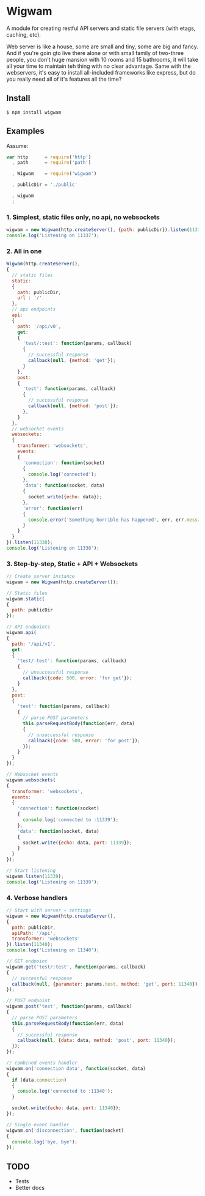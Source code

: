 # Wigwam

A module for creating restful API servers and static file servers (with etags, caching, etc).

Web server is like a house, some are small and tiny, some are big and fancy. And if you're goin gto live there alone
or with small family of two-three people, you don't huge mansion with 10 rooms and 15 bathrooms,
it will take all your time to maintain teh thing with no clear advantage.
Same with the webservers, it's easy to install all-included frameworks like express,
but do you really need all of it's features all the time?


## Install

```
$ npm install wigwam
```

## Examples

Assume:

```javascript
var http      = require('http')
  , path      = require('path')

  , Wigwam    = require('wigwam')

  , publicDir = './public'

  , wigwam
  ;
```


### 1. Simplest, static files only, no api, no websockets

```javascript
wigwam = new Wigwam(http.createServer(), {path: publicDir}).listen(11337);
console.log('Listening on 11337');
```

### 2. All in one

```javascript
Wigwam(http.createServer(),
{
  // static files
  static:
  {
    path: publicDir,
    url : '/'
  },
  // api endpoints
  api:
  {
    path: '/api/v0',
    get:
    {
      'test/:test': function(params, callback)
      {
        // successful response
        callback(null, {method: 'get'});
      }
    },
    post:
    {
      'test': function(params, callback)
      {
        // successful response
        callback(null, {method: 'post'});
      },
    }
  },
  // websocket events
  websockets:
  {
    transformer: 'websockets',
    events:
    {
      'connection': function(socket)
      {
        console.log('connected');
      },
      'data': function(socket, data)
      {
        socket.write({echo: data});
      },
      'error': function(err)
      {
        console.error('Something horrible has happened', err, err.message);
      }
    }
  }
}).listen(11338);
console.log('Listening on 11338');
```

### 3. Step-by-step, Static + API + Websockets
```javascript
// Create server instance
wigwam = new Wigwam(http.createServer());

// Static files
wigwam.static(
{
  path: publicDir
});

// API endpoints
wigwam.api(
{
  path: '/api/v1',
  get:
  {
    'test/:test': function(params, callback)
    {
      // unsuccessful response
      callback({code: 500, error: 'for get'});
    }
  },
  post:
  {
    'test': function(params, callback)
    {
      // parse POST parameters
      this.parseRequestBody(function(err, data)
      {
        // unsuccessful response
        callback({code: 500, error: 'for post'});
      });
    }
  }
});

// Websocket events
wigwam.websockets(
{
  transformer: 'websockets',
  events:
  {
    'connection': function(socket)
    {
      console.log('connected to :11339');
    },
    'data': function(socket, data)
    {
      socket.write({echo: data, port: 11339});
    }
  }
});

// Start listening
wigwam.listen(11339);
console.log('Listening on 11339');
```

### 4. Verbose handlers
```javascript
// Start with server + settings
wigwam = new Wigwam(http.createServer(),
{
  path: publicDir,
  apiPath: '/api',
  transformer: 'websockets'
}).listen(11340);
console.log('Listening on 11340');

// GET endpoint
wigwam.get('test/:test', function(params, callback)
{
  // successful response
  callback(null, {parameter: params.test, method: 'get', port: 11340});
});

// POST endpoint
wigwam.post('test', function(params, callback)
{
  // parse POST parameters
  this.parseRequestBody(function(err, data)
  {
    // successful response
    callback(null, {data: data, method: 'post', port: 11340});
  });
});

// combined events handler
wigwam.on('connection data', function(socket, data)
{
  if (data.connection)
  {
    console.log('connected to :11340');
  }

  socket.write({echo: data, port: 11340});
});

// Single event handler
wigwam.on('disconnection', function(socket)
{
  console.log('bye, bye');
});

```

## TODO

- Tests
- Better docs

